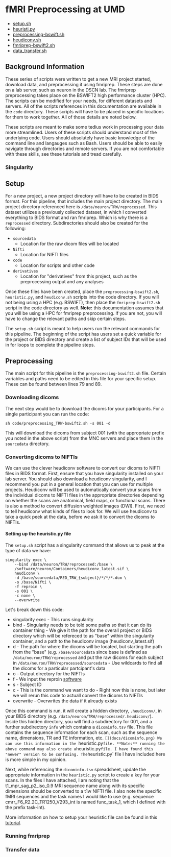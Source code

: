 # fMRI Preprocessing at UMD

- [setup.sh](https://github.com/hspopal/tutorials/blob/main/neuroimaging/umd_preprocessing/code/setup.sh)
- [heuristi.py]()
- [preprocessing-bswift.sh]()
- [heudiconv.sh]()
- [fmriprep-bswift2.sh]()
- [data_transfer.sh]()

## Background Information
These series of scripts were written to get a new MRI project started, download data, and preprocessing it using fmriprep. These steps are done on a lab server, such as neuron in the DSCN lab. The fmriprep preprocessing takes place on the BSWIFT2 high performance cluster (HPC). The scripts can be modified for your needs, for different datasets and servers. All of the scripts references in this documentation are available in the `code` directory. These scripts will have to be placed in specific locations for them to work together. All of those details are noted below.

These scripts are meant to make some tedius work in processing your data more streamlined. Users of these scripts should understand most of the underlying code. Users should absolutely have basic knowledge of the command line and langauges such as Bash. Users should be able to easily navigate through directories and remote servers. If you are not comfortable with these skills, see these tutorials and tread carefully. 

### Singularity


## Setup
For a new project, a new project directory will have to be created in BIDS format. For this pipeline, that includes the main project directory. The main project directory referenced here is `/data/neuron/TRW/reprocessed`. This dataset utilizes a previously collected dataset, in which I converted everything to BIDS format and ran fmriprep. Which is why there is a `reprocessed` directory. Subdirectories should also be created for the following:

- `sourcedata`
    - Location for the raw dicom files will be located
- `Nifti`
    - Location for NIFTI files
- `code`
    - Location for scripts and other code
- `derivatives`
    - Location for "derivatives" from this project, such as the preprocessing output and any analyses 

Once these files have been created, place the `preprocessing-bswift2.sh`, `heuristic.py`, and `heudiconv.sh` scripts into the code directory. If you will not being using a HPC (e.g. BSWIFT), then place the `fmriprep-bswift2.sh` script in the code directory as well. **Note:** this documentation assumes that you will be using a HPC for fmriprep preprocessing. If you are not, you will have to change the relevant paths and skip certain steps. 

The `setup.sh` script is meant to help users run the relevant commands for this pipeline. The beginning of the script has users set a quick variable for the project or BIDS directory and create a list of subject IDs that will be used in for loops to complete the pipeline steps. 


## Preprocessing
The main script for this pipeline is the `preprocessing-bswift2.sh` file. Certain variables and paths need to be edited in this file for your specific setup. These can be found between lines 79 and 89. 

### Downloading dicoms
The next step would be to download the dicoms for your participants. For a single participant you can run the code:
```
sh code/preprocessing_TRW-bswift2.sh -s 001 -d
```
This will download the dicoms from subject 001 (with the appropriate prefix you noted in the above script) from the MNC servers and place them in the `sourcedata` directory.


### Converting dicoms to NIFTIs
We can use the clever heudiconv software to convert our dicoms to NIFTI files in BIDS format. First, ensure that you have singularity installed on your lab server. You should also download a heudiconv singularity, and I recommend you put in a general location that you can use for multiple projects. Heudiconv will be used to automatically convert your scans from the individual dicoms to NIFTI files in the appropriate directories depending on whether the scans are anatomical, field maps, or functional scans. There is also a method to convert diffusion weighted images (DWI). First, we need to tell heudiconv what kinds of files to look for. We will use heudiconv to take a quick peek at the data, before we ask it to convert the dicoms to NIFTIs.

#### Setting up the heuristic.py file
The `setup.sh` script has a singularity command that allows us to peak at the type of data we have:
```
singularity exec \
    --bind /data/neuron/TRW/reprocessed:/base \
    /software/neuron/Containers/heudiconv_latest.sif \
    heudiconv \
    -d /base/sourcedata/RED_TRW_{subject}/*/*/*.dcm \
    -o /base/Nifti \
    -f reproin \
    -s 001 \
    -c none \
    --overwrite 
```
Let's break down this code:
- singularity exec
      - This runs singularity
- bind
      - Singularity needs to be told some paths so that it can do its container thing
      - We give it the path for the overall project or BIDS directory which will be refereced to as "base" within the singularity container, and a path to the heudiconv image (heudiconv_latest.sif)
- d
      - The path for where the dicoms will be located, but starting the path from the "base" (e.g. `/base/sourcedata` since base is defined as `/data/neuron/TRW/reprocessed` and put the raw dicoms for each subject in `/data/neuron/TRW/reprocessed/sourcedata`
      - Use wildcards to find all the dicoms for a particular partcipant's data
- o
      - Output directory for the NIFTIs
- f
      - We input the reproin [software](https://github.com/ReproNim/reproin)
- s
      - Subject ID
- c
      - This is the command we want to do
      - Right now this is none, but later we will rerun this code to actuall convert the dicoms to NIFTIs
- overwrite
      - Overwrites the data if it already exists

Once this command is run, it will create a hidden directory, `.heudiconv/`, in your BIDS directory (e.g. `/data/neuron/TRW/reprocessed/.heudiconv/`). Inside this hidden directory, you will find a subdirectory for 001, and a further subdirectory `info` which contains a `dicominfo.tsv` file. This file contains the sequence information for each scan, such as the sequence name, dimensions, TR and TE information, etc. 
`[](docs/dicominfo.png)
We can use this information in the `heuristic.py` file. **Note:** running the above command may also create a `heuristic.py` file. I have found this "newer" version to be confusing. The `heuristic.py` file I have included here is more simple in my opinion. 

Next, while referencing the `dicominfo.tsv` spreadsheet, update the appropriate information in the `heuristic.py` script to create a key for your scans. In the files I have attached, I am noting that the t1_mpr_sag_p2_iso_0.9 MRI sequence name along with its specific dimensions should be converted to a t1w NIFTI file. I also note the specific fMRI sequences and the task names I would like to use (e.g. sequence cmrr_F6_R2.2C_TR1250_V293_int is named func_task_1, which I defined with the prefix task-int). 

More information on how to setup your heuristic file can be found in this [tutorial]().



### Running fmriprep


### Transfer data


